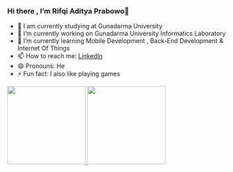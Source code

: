 ### Hi there , I’m Rifqi Aditya Prabowo👋

- 📖 I am currently studying at Gunadarma University
- 🔭 I’m currently working on Gunadarma University Informatics Laboratory
- 🌱 I’m currently learning Mobile Development , Back-End Development & Internet Of Things
- 📫 How to reach me: [LinkedIn](https://www.linkedin.com/in/rifqi-aditya-prabowo-a839941a3/)
- 😄 Pronouns: He
- ⚡ Fun fact: I also like playing games

<p align="left">
<a href="https://github.com/rifqi-aditya">
  <img height="180em" src="https://github-readme-stats-eight-theta.vercel.app/api?username=rifqi-aditya&show_icons=true&theme=algolia&include_all_commits=true&count_private=true"/>
  <img height="180em" src="https://github-readme-stats-eight-theta.vercel.app/api/top-langs/?username=rifqi-aditya&layout=compact&theme=algolia"/>
</a>
</p>
